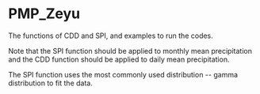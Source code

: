 # PMP_Zeyu
The functions of CDD and SPI, and examples to run the codes.

Note that the SPI function should be applied to monthly mean precipitation and the CDD function should be applied to daily mean precipitation.

The SPI function uses the most commonly used distribution -- gamma distribution to fit the data.
